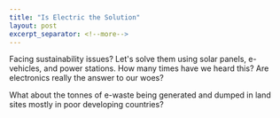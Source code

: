 ```yaml
---
title: "Is Electric the Solution"
layout: post
excerpt_separator: <!--more-->
---
```


Facing sustainability issues? Let's solve them using solar panels, e-vehicles, and power stations. How many times have we heard this? Are electronics really the answer to our woes?

<!--more-->

What about the tonnes of e-waste being generated and dumped in land sites mostly in poor developing countries?
